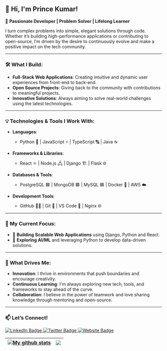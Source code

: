 ## 👋 Hi, I'm Prince Kumar!

🚀 **Passionate Developer | Problem Solver | Lifelong Learner**

I turn complex problems into simple, elegant solutions through code. Whether it’s building high-performance applications or contributing to open-source, I’m driven by the desire to continuously evolve and make a positive impact on the tech community.

---

### 🛠️ **What I Build:**
- **Full-Stack Web Applications**: Creating intuitive and dynamic user experiences from front-end to back-end.
- **Open Source Projects**: Giving back to the community with contributions to meaningful projects.
- **Innovative Solutions**: Always aiming to solve real-world challenges using the latest technologies.

---

### 💡 **Technologies & Tools I Work With:**

- **Languages**:  
  - Python 🐍 | JavaScript ⚡ | TypeScript 🔠 | Java ☕
  
- **Frameworks & Libraries**:  
  - React ⚛️ | Node.js 🖧 | Django 🏗️ | Flask 🌐

- **Databases & Tools**:  
  - PostgreSQL 🟩 | MongoDB 🟩 | MySQL 🟦 | Docker 🐳 | AWS ☁️

- **Development Tools**:  
  - GitHub 🧑‍💻 | Git 🔧 | VS Code 🔲 | Nginx 🌐

---

### 💭 **My Current Focus**:
- 🚀 **Building Scalable Web Applications** using Django, Python and React.
- 🤖 **Exploring AI/ML** and leveraging Python to develop data-driven solutions.

---

### 🌱 **What Drives Me**:
- **Innovation**: I thrive in environments that push boundaries and encourage creativity.
- **Continuous Learning**: I'm always exploring new tech, tools, and frameworks to stay ahead of the curve.
- **Collaboration**: I believe in the power of teamwork and love sharing knowledge through mentoring and open-source.

---

### 📫 **Let’s Connect!**
<div id="header" align="left">
  <div id="badges">
    <a href="https://www.linkedin.com/in/princkumar117">
      <img src="https://img.shields.io/badge/LinkedIn-blue?style=for-the-badge&logo=linkedin&logoColor=white" alt="LinkedIn Badge"/>
    </a>
      <a href="https://twitter.com/Einher1ar">
      <img src="https://img.shields.io/badge/Twitter-blue?style=for-the-badge&logo=twitter&logoColor=white" alt="Twitter Badge"/>
    </a>
    <a href="https://princekumar21.netlify.app">
      <img src="https://img.shields.io/badge/Blog-blue?style=for-the-badge&logo=blogger&logoColor=white" alt="Website Badge"/>
    </a>
  </div>
</div>
<!--- 
### :hammer_and_wrench: Languages and Tools :

<div>
  <img src="https://github.com/devicons/devicon/blob/master/icons/javascript/javascript-original.svg" title="JavaScript" alt="JavaScript" width="40" height="40"/>&nbsp;
  <img src="https://github.com/devicons/devicon/blob/master/icons/python/python-original-wordmark.svg" title="JavaScript" alt="Python" width="40" height="40"/>&nbsp;
  <img src="https://github.com/devicons/devicon/blob/master/icons/react/react-original-wordmark.svg" title="React" alt="React" width="40" height="40"/>&nbsp;
  <img src="https://github.com/devicons/devicon/blob/master/icons/vuejs/vuejs-original-wordmark.svg" title="VueJS" alt="=VueJS" width="40" height="40"/>&nbsp;
  <img src="https://github.com/devicons/devicon/blob/master/icons/redux/redux-original.svg" title="Redux" alt="Redux " width="40" height="40"/>&nbsp;
  <img src="https://github.com/devicons/devicon/blob/master/icons/graphql/graphql-plain-wordmark.svg" title="GraphQL" alt="GraphQL" width="40" height="40"/>&nbsp;
  <img src="https://github.com/devicons/devicon/blob/master/icons/css3/css3-plain-wordmark.svg"  title="CSS3" alt="CSS" width="40" height="40"/>&nbsp;
  <img src="https://github.com/devicons/devicon/blob/master/icons/html5/html5-original.svg" title="HTML5" alt="HTML" width="40" height="40"/>&nbsp;
  <img src="https://github.com/devicons/devicon/blob/master/icons/docker/docker-plain-wordmark.svg" title="Docker" alt="Docker" width="40" height="40"/>&nbsp;
  <img src="https://github.com/devicons/devicon/blob/master/icons/nodejs/nodejs-original-wordmark.svg" title="NodeJS" alt="NodeJS" width="40" height="40"/>&nbsp;
  <img src="https://github.com/devicons/devicon/blob/master/icons/amazonwebservices/amazonwebservices-plain-wordmark.svg" title="AWS" alt="AWS" width="40" height="40"/>&nbsp;
  <img src="https://github.com/devicons/devicon/blob/master/icons/git/git-original-wordmark.svg" title="Git" **alt="Git" width="40" height="40"/>
</div>

---
-->

### :fire: My Stats :
<!--- [![GitHub Streak](http://github-readme-streak-stats.herokuapp.com?user=prince-dsd&theme=dark&background=000000)](https://git.io/streak-stats)

[![Top Langs](https://github-readme-stats.vercel.app/api/top-langs/?username=prince-dsd&layout=compact&theme=vision-friendly-dark)](https://github.com/noctprince/github-readme-stats) -->

<!--- <a href="https://github.com/prince-dsd">
  <img align="center" src="https://github-readme-stats.vercel.app/api/top-langs/?username=prince-dsd&theme=light&count_private=true&layout=compact" alt="Most used languages" />
</a>
<a href="https://github.com/prince-dsd">
 <img align="center" src="https://github-readme-stats.vercel.app/api?username=prince-dsd&show_icons=true&theme=light&line_height=27&include_all_commits=true&count_private=true&hide=issues,prs,contribs"  alt="Github stats"/>
</a>
-->
| <a href="https://github.com/prince-dsd/bronya"><img align="center" src="https://github-readme-stats.vercel.app/api?username=prince-dsd&show_icons=true&include_all_commits=true&theme=light&hide_border=true" alt="My github stats" /></a> | <a href="https://github.com/prince-dsd/bronya"><img align="center" src="https://github-readme-stats.vercel.app/api/top-langs/?username=prince-dsd&layout=compact&theme=light&hide_border=true" /></a> |
| ------------- | ------------- |
<div align="center">
  <img  src="https://komarev.com/ghpvc/?username=noctprince&style=flat-square&color=blue" alt=""/>
</div>

